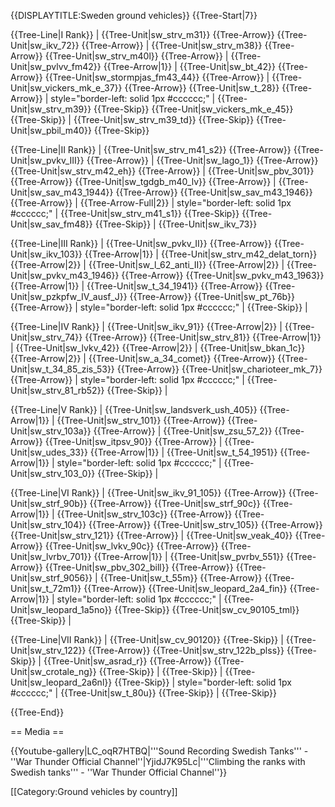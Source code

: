 {{DISPLAYTITLE:Sweden ground vehicles}}
{{Tree-Start|7}}

{{Tree-Line|I Rank}}
|
{{Tree-Unit|sw_strv_m31}}
{{Tree-Arrow}}
{{Tree-Unit|sw_ikv_72}}
{{Tree-Arrow}}
|
{{Tree-Unit|sw_strv_m38}}
{{Tree-Arrow}}
{{Tree-Unit|sw_strv_m40l}}
{{Tree-Arrow}}
|
{{Tree-Unit|sw_pvlvv_fm42}}
{{Tree-Arrow|1}}
|
{{Tree-Unit|sw_bt_42}}
{{Tree-Arrow}}
{{Tree-Unit|sw_stormpjas_fm43_44}}
{{Tree-Arrow}}
|
{{Tree-Unit|sw_vickers_mk_e_37}}
{{Tree-Arrow}}
{{Tree-Unit|sw_t_28}}
{{Tree-Arrow}}
| style="border-left: solid 1px #cccccc;" |
{{Tree-Unit|sw_strv_m39}}
{{Tree-Skip}}
{{Tree-Unit|sw_vickers_mk_e_45}}
{{Tree-Skip}}
|
{{Tree-Unit|sw_strv_m39_td}}
{{Tree-Skip}}
{{Tree-Unit|sw_pbil_m40}}
{{Tree-Skip}}

{{Tree-Line|II Rank}}
|
{{Tree-Unit|sw_strv_m41_s2}}
{{Tree-Arrow}}
{{Tree-Unit|sw_pvkv_III}}
{{Tree-Arrow}}
|
{{Tree-Unit|sw_lago_1}}
{{Tree-Arrow}}
{{Tree-Unit|sw_strv_m42_eh}}
{{Tree-Arrow}}
|
{{Tree-Unit|sw_pbv_301}}
{{Tree-Arrow}}
{{Tree-Unit|sw_tgdgb_m40_lv}}
{{Tree-Arrow}}
|
{{Tree-Unit|sw_sav_m43_1944}}
{{Tree-Arrow}}
{{Tree-Unit|sw_sav_m43_1946}}
{{Tree-Arrow}}
|
{{Tree-Arrow-Full|2}}
| style="border-left: solid 1px #cccccc;" |
{{Tree-Unit|sw_strv_m41_s1}}
{{Tree-Skip}}
{{Tree-Unit|sw_sav_fm48}}
{{Tree-Skip}}
|
{{Tree-Unit|sw_ikv_73}}

{{Tree-Line|III Rank}}
|
{{Tree-Unit|sw_pvkv_II}}
{{Tree-Arrow}}
{{Tree-Unit|sw_ikv_103}}
{{Tree-Arrow|1}}
|
{{Tree-Unit|sw_strv_m42_delat_torn}}
{{Tree-Arrow|2}}
|
{{Tree-Unit|sw_l_62_anti_II}}
{{Tree-Arrow|2}}
|
{{Tree-Unit|sw_pvkv_m43_1946}}
{{Tree-Arrow}}
{{Tree-Unit|sw_pvkv_m43_1963}}
{{Tree-Arrow|1}}
|
{{Tree-Unit|sw_t_34_1941}}
{{Tree-Arrow}}
{{Tree-Unit|sw_pzkpfw_IV_ausf_J}}
{{Tree-Arrow}}
{{Tree-Unit|sw_pt_76b}}
{{Tree-Arrow}}
| style="border-left: solid 1px #cccccc;" |
{{Tree-Skip}}
|

{{Tree-Line|IV Rank}}
|
{{Tree-Unit|sw_ikv_91}}
{{Tree-Arrow|2}}
|
{{Tree-Unit|sw_strv_74}}
{{Tree-Arrow}}
{{Tree-Unit|sw_strv_81}}
{{Tree-Arrow|1}}
|
{{Tree-Unit|sw_lvkv_42}}
{{Tree-Arrow|2}}
|
{{Tree-Unit|sw_bkan_1c}}
{{Tree-Arrow|2}}
|
{{Tree-Unit|sw_a_34_comet}}
{{Tree-Arrow}}
{{Tree-Unit|sw_t_34_85_zis_53}}
{{Tree-Arrow}}
{{Tree-Unit|sw_charioteer_mk_7}}
{{Tree-Arrow}}
| style="border-left: solid 1px #cccccc;" |
{{Tree-Unit|sw_strv_81_rb52}}
{{Tree-Skip}}
|

{{Tree-Line|V Rank}}
|
{{Tree-Unit|sw_landsverk_ush_405}}
{{Tree-Arrow|1}}
|
{{Tree-Unit|sw_strv_101}}
{{Tree-Arrow}}
{{Tree-Unit|sw_strv_103a}}
{{Tree-Arrow}}
|
{{Tree-Unit|sw_zsu_57_2}}
{{Tree-Arrow}}
{{Tree-Unit|sw_itpsv_90}}
{{Tree-Arrow}}
|
{{Tree-Unit|sw_udes_33}}
{{Tree-Arrow|1}}
|
{{Tree-Unit|sw_t_54_1951}}
{{Tree-Arrow|1}}
| style="border-left: solid 1px #cccccc;" |
{{Tree-Unit|sw_strv_103_0}}
{{Tree-Skip}}
|

{{Tree-Line|VI Rank}}
|
{{Tree-Unit|sw_ikv_91_105}}
{{Tree-Arrow}}
{{Tree-Unit|sw_strf_90b}}
{{Tree-Arrow}}
{{Tree-Unit|sw_strf_90c}}
{{Tree-Arrow|1}}
|
{{Tree-Unit|sw_strv_103c}}
{{Tree-Arrow}}
{{Tree-Unit|sw_strv_104}}
{{Tree-Arrow}}
{{Tree-Unit|sw_strv_105}}
{{Tree-Arrow}}
{{Tree-Unit|sw_strv_121}}
{{Tree-Arrow}}
|
{{Tree-Unit|sw_veak_40}}
{{Tree-Arrow}}
{{Tree-Unit|sw_lvkv_90c}}
{{Tree-Arrow}}
{{Tree-Unit|sw_lvrbv_701}}
{{Tree-Arrow|1}}
|
{{Tree-Unit|sw_pvrbv_551}}
{{Tree-Arrow}}
{{Tree-Unit|sw_pbv_302_bill}}
{{Tree-Arrow}}
{{Tree-Unit|sw_strf_9056}}
|
{{Tree-Unit|sw_t_55m}}
{{Tree-Arrow}}
{{Tree-Unit|sw_t_72m1}}
{{Tree-Arrow}}
{{Tree-Unit|sw_leopard_2a4_fin}}
{{Tree-Arrow|1}}
| style="border-left: solid 1px #cccccc;" |
{{Tree-Unit|sw_leopard_1a5no}}
{{Tree-Skip}}
{{Tree-Unit|sw_cv_90105_tml}}
{{Tree-Skip}}
|

{{Tree-Line|VII Rank}}
|
{{Tree-Unit|sw_cv_90120}}
{{Tree-Skip}}
|
{{Tree-Unit|sw_strv_122}}
{{Tree-Arrow}}
{{Tree-Unit|sw_strv_122b_plss}}
{{Tree-Skip}}
|
{{Tree-Unit|sw_asrad_r}}
{{Tree-Arrow}}
{{Tree-Unit|sw_crotale_ng}}
{{Tree-Skip}}
|
{{Tree-Skip}}
|
{{Tree-Unit|sw_leopard_2a6nl}}
{{Tree-Skip}}
| style="border-left: solid 1px #cccccc;" |
{{Tree-Unit|sw_t_80u}}
{{Tree-Skip}}
|
{{Tree-Skip}}

{{Tree-End}}

== Media ==

<!-- ''Excellent additions to the article would be video guides, screenshots from the game, and photos.'' -->

{{Youtube-gallery|LC_oqR7HTBQ|'''Sound Recording Swedish Tanks''' - ''War Thunder Official Channel''|YjidJ7K95Lc|'''Climbing the ranks with Swedish tanks'''  - ''War Thunder Official Channel''}}

[[Category:Ground vehicles by country]]
